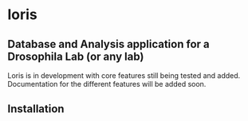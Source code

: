 # loris
## Database and Analysis application for a Drosophila Lab (or any lab)

Loris is in development with core features still being tested and added.
Documentation for the different features will be added soon.

## Installation
